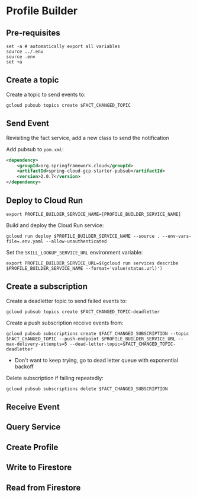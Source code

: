 # Profile Builder

## Pre-requisites

```shell
set -a # automatically export all variables
source ../.env
source .env
set +a
```

## Create a topic

Create a topic to send events to:

```shell
gcloud pubsub topics create $FACT_CHANGED_TOPIC
```

## Send Event
Revisiting the fact service, add a new class to send the notification

Add pubsub to `pom.xml`:

```xml
<dependency> 
    <groupId>org.springframework.cloud</groupId> 
    <artifactId>spring-cloud-gcp-starter-pubsub</artifactId> 
    <version>2.0.7</version> 
</dependency>
```

## Deploy to Cloud Run

```shell
export PROFILE_BUILDER_SERVICE_NAME=[PROFILE_BUILDER_SERVICE_NAME]
```

Build and deploy the Cloud Run service:

```shell
gcloud run deploy $PROFILE_BUILDER_SERVICE_NAME --source . --env-vars-file=.env.yaml --allow-unauthenticated
```

Set the `SKILL_LOOKUP_SERVICE_URL` environment variable:

```shell
export PROFILE_BUILDER_SERVICE_URL=$(gcloud run services describe $PROFILE_BUILDER_SERVICE_NAME --format='value(status.url)')
```

## Create a subscription

Create a deadletter topic to send failed events to:

```shell
gcloud pubsub topics create $FACT_CHANGED_TOPIC-deadletter
```

Create a push subscription receive events from:

```shell
gcloud pubsub subscriptions create $FACT_CHANGED_SUBSCRIPTION --topic $FACT_CHANGED_TOPIC --push-endpoint $PROFILE_BUILDER_SERVICE_URL --max-delivery-attempts=5 --dead-letter-topic=$FACT_CHANGED_TOPIC-deadletter
```

* Don't want to keep trying, go to dead letter queue with exponential backoff

Delete subscription if failing repeatedly:

```shell
gcloud pubsub subscriptions delete $FACT_CHANGED_SUBSCRIPTION 
```

## Receive Event

## Query Service

## Create Profile

## Write to Firestore

## Read from Firestore

